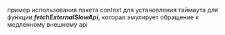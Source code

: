 пример использования пакета context для установления таймаута
для функции ***fetchExternalSlowApi***, которая эмулирует обращение к 
медленному внешнему api